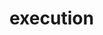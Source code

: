 # execution
  <api-doc 
    :apifiles='{"files":[{"name":"protobuf/api/execution.proto","description":"","package":"mesg.api","hasEnums":false,"hasExtensions":false,"hasMessages":true,"hasServices":true,"enums":[],"extensions":[],"messages":[{"name":"CreateExecutionRequest","longName":"CreateExecutionRequest","fullName":"mesg.api.CreateExecutionRequest","description":"CreateExecutionRequest defines request to create a single execution.","hasExtensions":false,"hasFields":true,"extensions":[],"fields":[{"name":"taskKey","description":"taskKey to filter executions.","label":"","type":"string","longType":"string","fullType":"string","ismap":false,"defaultValue":""},{"name":"inputs","description":"","label":"","type":"Struct","longType":"mesg.protobuf.Struct","fullType":"mesg.protobuf.Struct","ismap":false,"defaultValue":""},{"name":"tags","description":"tags the execution.","label":"repeated","type":"string","longType":"string","fullType":"string","ismap":false,"defaultValue":""},{"name":"parentHash","description":"","label":"","type":"bytes","longType":"bytes","fullType":"bytes","ismap":false,"defaultValue":""},{"name":"eventHash","description":"","label":"","type":"bytes","longType":"bytes","fullType":"bytes","ismap":false,"defaultValue":""},{"name":"processHash","description":"","label":"","type":"bytes","longType":"bytes","fullType":"bytes","ismap":false,"defaultValue":""},{"name":"stepID","description":"","label":"","type":"string","longType":"string","fullType":"string","ismap":false,"defaultValue":""},{"name":"executorHash","description":"","label":"","type":"bytes","longType":"bytes","fullType":"bytes","ismap":false,"defaultValue":""}]},{"name":"CreateExecutionResponse","longName":"CreateExecutionResponse","fullName":"mesg.api.CreateExecutionResponse","description":"CreateExecutionResponse defines response for execution creation.","hasExtensions":false,"hasFields":true,"extensions":[],"fields":[{"name":"hash","description":"Execution&rsquo;s hash.","label":"","type":"bytes","longType":"bytes","fullType":"bytes","ismap":false,"defaultValue":""}]},{"name":"GetExecutionRequest","longName":"GetExecutionRequest","fullName":"mesg.api.GetExecutionRequest","description":"GetExecutionRequest defines request to retrieve a single execution.","hasExtensions":false,"hasFields":true,"extensions":[],"fields":[{"name":"hash","description":"Execution&rsquo;s hash to fetch.","label":"","type":"bytes","longType":"bytes","fullType":"bytes","ismap":false,"defaultValue":""}]},{"name":"ListExecutionRequest","longName":"ListExecutionRequest","fullName":"mesg.api.ListExecutionRequest","description":"The request&rsquo;s data for the `List` API.","hasExtensions":false,"hasFields":false,"extensions":[],"fields":[]},{"name":"ListExecutionResponse","longName":"ListExecutionResponse","fullName":"mesg.api.ListExecutionResponse","description":"The response&rsquo;s data for the `List` API.","hasExtensions":false,"hasFields":true,"extensions":[],"fields":[{"name":"executions","description":"List of executions that match the request&rsquo;s filters.","label":"repeated","type":"Execution","longType":"mesg.types.Execution","fullType":"mesg.types.Execution","ismap":false,"defaultValue":""}]},{"name":"StreamExecutionRequest","longName":"StreamExecutionRequest","fullName":"mesg.api.StreamExecutionRequest","description":"StreamExecutionRequest defines request to retrieve a stream of executions.","hasExtensions":false,"hasFields":true,"extensions":[],"fields":[{"name":"filter","description":"Filter used to filter a stream of executions.","label":"","type":"Filter","longType":"StreamExecutionRequest.Filter","fullType":"mesg.api.StreamExecutionRequest.Filter","ismap":false,"defaultValue":""}]},{"name":"Filter","longName":"StreamExecutionRequest.Filter","fullName":"mesg.api.StreamExecutionRequest.Filter","description":"Filter contains filtering criteria.","hasExtensions":false,"hasFields":true,"extensions":[],"fields":[{"name":"statuses","description":"Statuses to filter executions. One status needs to be present in the execution.","label":"repeated","type":"Status","longType":"mesg.types.Status","fullType":"mesg.types.Status","ismap":false,"defaultValue":""},{"name":"instanceHash","description":"Instance&rsquo;s hash to filter executions.","label":"","type":"bytes","longType":"bytes","fullType":"bytes","ismap":false,"defaultValue":""},{"name":"taskKey","description":"taskKey to filter executions.","label":"","type":"string","longType":"string","fullType":"string","ismap":false,"defaultValue":""},{"name":"tags","description":"tags to filter executions. All tags needs to be present in the execution.","label":"repeated","type":"string","longType":"string","fullType":"string","ismap":false,"defaultValue":""},{"name":"executorHash","description":"Executor&rsquo;s hash to filter executions.","label":"","type":"bytes","longType":"bytes","fullType":"bytes","ismap":false,"defaultValue":""}]},{"name":"UpdateExecutionRequest","longName":"UpdateExecutionRequest","fullName":"mesg.api.UpdateExecutionRequest","description":"UpdateExecutionRequest defines request for execution update.","hasExtensions":false,"hasFields":true,"extensions":[],"fields":[{"name":"hash","description":"Hash represents execution.","label":"","type":"bytes","longType":"bytes","fullType":"bytes","ismap":false,"defaultValue":""},{"name":"outputs","description":"outputs is a success result.","label":"","type":"Struct","longType":"mesg.protobuf.Struct","fullType":"mesg.protobuf.Struct","ismap":false,"defaultValue":""},{"name":"error","description":"error is an error result.","label":"","type":"string","longType":"string","fullType":"string","ismap":false,"defaultValue":""}]},{"name":"UpdateExecutionResponse","longName":"UpdateExecutionResponse","fullName":"mesg.api.UpdateExecutionResponse","description":"UpdateExecutionResponse defines response for execution update.","hasExtensions":false,"hasFields":false,"extensions":[],"fields":[]}],"services":[{"name":"Execution","longName":"Execution","fullName":"mesg.api.Execution","description":"","methods":[{"name":"Create","description":"Create creates a single Execution specified in a request.","requestType":"CreateExecutionRequest","requestLongType":"CreateExecutionRequest","requestFullType":"mesg.api.CreateExecutionRequest","requestStreaming":false,"responseType":"CreateExecutionResponse","responseLongType":"CreateExecutionResponse","responseFullType":"mesg.api.CreateExecutionResponse","responseStreaming":false},{"name":"Get","description":"Get returns a single Execution specified in a request.","requestType":"GetExecutionRequest","requestLongType":"GetExecutionRequest","requestFullType":"mesg.api.GetExecutionRequest","requestStreaming":false,"responseType":"Execution","responseLongType":".mesg.types.Execution","responseFullType":"mesg.types.Execution","responseStreaming":false},{"name":"List","description":"List returns all Executions matching the criteria of the request.","requestType":"ListExecutionRequest","requestLongType":"ListExecutionRequest","requestFullType":"mesg.api.ListExecutionRequest","requestStreaming":false,"responseType":"ListExecutionResponse","responseLongType":"ListExecutionResponse","responseFullType":"mesg.api.ListExecutionResponse","responseStreaming":false},{"name":"Stream","description":"Stream returns a stream of executions that satisfy criteria\nspecified in a request.","requestType":"StreamExecutionRequest","requestLongType":"StreamExecutionRequest","requestFullType":"mesg.api.StreamExecutionRequest","requestStreaming":false,"responseType":"Execution","responseLongType":".mesg.types.Execution","responseFullType":"mesg.types.Execution","responseStreaming":true},{"name":"Update","description":"Update updates execution with outputs or an error.","requestType":"UpdateExecutionRequest","requestLongType":"UpdateExecutionRequest","requestFullType":"mesg.api.UpdateExecutionRequest","requestStreaming":false,"responseType":"UpdateExecutionResponse","responseLongType":"UpdateExecutionResponse","responseFullType":"mesg.api.UpdateExecutionResponse","responseStreaming":false}]}]}],"scalarValueTypes":[{"protoType":"double","notes":"","cppType":"double","csType":"double","goType":"float64","javaType":"double","phpType":"float","pythonType":"float","rubyType":"Float"},{"protoType":"float","notes":"","cppType":"float","csType":"float","goType":"float32","javaType":"float","phpType":"float","pythonType":"float","rubyType":"Float"},{"protoType":"int32","notes":"Uses variable-length encoding. Inefficient for encoding negative numbers – if your field is likely to have negative values, use sint32 instead.","cppType":"int32","csType":"int","goType":"int32","javaType":"int","phpType":"integer","pythonType":"int","rubyType":"Bignum or Fixnum (as required)"},{"protoType":"int64","notes":"Uses variable-length encoding. Inefficient for encoding negative numbers – if your field is likely to have negative values, use sint64 instead.","cppType":"int64","csType":"long","goType":"int64","javaType":"long","phpType":"integer/string","pythonType":"int/long","rubyType":"Bignum"},{"protoType":"uint32","notes":"Uses variable-length encoding.","cppType":"uint32","csType":"uint","goType":"uint32","javaType":"int","phpType":"integer","pythonType":"int/long","rubyType":"Bignum or Fixnum (as required)"},{"protoType":"uint64","notes":"Uses variable-length encoding.","cppType":"uint64","csType":"ulong","goType":"uint64","javaType":"long","phpType":"integer/string","pythonType":"int/long","rubyType":"Bignum or Fixnum (as required)"},{"protoType":"sint32","notes":"Uses variable-length encoding. Signed int value. These more efficiently encode negative numbers than regular int32s.","cppType":"int32","csType":"int","goType":"int32","javaType":"int","phpType":"integer","pythonType":"int","rubyType":"Bignum or Fixnum (as required)"},{"protoType":"sint64","notes":"Uses variable-length encoding. Signed int value. These more efficiently encode negative numbers than regular int64s.","cppType":"int64","csType":"long","goType":"int64","javaType":"long","phpType":"integer/string","pythonType":"int/long","rubyType":"Bignum"},{"protoType":"fixed32","notes":"Always four bytes. More efficient than uint32 if values are often greater than 2^28.","cppType":"uint32","csType":"uint","goType":"uint32","javaType":"int","phpType":"integer","pythonType":"int","rubyType":"Bignum or Fixnum (as required)"},{"protoType":"fixed64","notes":"Always eight bytes. More efficient than uint64 if values are often greater than 2^56.","cppType":"uint64","csType":"ulong","goType":"uint64","javaType":"long","phpType":"integer/string","pythonType":"int/long","rubyType":"Bignum"},{"protoType":"sfixed32","notes":"Always four bytes.","cppType":"int32","csType":"int","goType":"int32","javaType":"int","phpType":"integer","pythonType":"int","rubyType":"Bignum or Fixnum (as required)"},{"protoType":"sfixed64","notes":"Always eight bytes.","cppType":"int64","csType":"long","goType":"int64","javaType":"long","phpType":"integer/string","pythonType":"int/long","rubyType":"Bignum"},{"protoType":"bool","notes":"","cppType":"bool","csType":"bool","goType":"bool","javaType":"boolean","phpType":"boolean","pythonType":"boolean","rubyType":"TrueClass/FalseClass"},{"protoType":"string","notes":"A string must always contain UTF-8 encoded or 7-bit ASCII text.","cppType":"string","csType":"string","goType":"string","javaType":"String","phpType":"string","pythonType":"str/unicode","rubyType":"String (UTF-8)"},{"protoType":"bytes","notes":"May contain any arbitrary sequence of bytes.","cppType":"string","csType":"ByteString","goType":"[]byte","javaType":"ByteString","phpType":"string","pythonType":"str","rubyType":"String (ASCII-8BIT)"}]}'
    :typefiles='{"files":[{"name":"protobuf/types/execution.proto","description":"","package":"mesg.types","hasEnums":true,"hasExtensions":false,"hasMessages":true,"hasServices":false,"enums":[{"name":"Status","longName":"Status","fullName":"mesg.types.Status","description":"Status represents the status of a single execution.\nNote that a valid execution must have only one status\nflag at time.","values":[{"name":"Unknown","number":"0","description":"Unknown status represents any status unknown to execution."},{"name":"Created","number":"1","description":"Created is an initial status after execution creation."},{"name":"InProgress","number":"2","description":"InProgress informs that processing of execution has been started."},{"name":"Completed","number":"3","description":"Completed is a success status after execution was processed."},{"name":"Failed","number":"4","description":"Failed is an error status after execution was processed."}]}],"extensions":[],"messages":[{"name":"Execution","longName":"Execution","fullName":"mesg.types.Execution","description":"Execution represents a single execution run in engine.","hasExtensions":false,"hasFields":true,"extensions":[],"fields":[{"name":"hash","description":"Hash is a unique hash to identify execution.","label":"","type":"bytes","longType":"bytes","fullType":"bytes","ismap":false,"defaultValue":""},{"name":"parentHash","description":"parentHash is the unique hash of parent execution.\nif execution is triggered by another one,\ndependency execution considered as the parent.","label":"","type":"bytes","longType":"bytes","fullType":"bytes","ismap":false,"defaultValue":""},{"name":"eventHash","description":"eventHash is unique event hash.","label":"","type":"bytes","longType":"bytes","fullType":"bytes","ismap":false,"defaultValue":""},{"name":"status","description":"Status is the current status of execution.","label":"","type":"Status","longType":"Status","fullType":"mesg.types.Status","ismap":false,"defaultValue":""},{"name":"instanceHash","description":"instanceHash is hash of the instance that can proceed an execution","label":"","type":"bytes","longType":"bytes","fullType":"bytes","ismap":false,"defaultValue":""},{"name":"taskKey","description":"taskKey is the key of the task of this execution.","label":"","type":"string","longType":"string","fullType":"string","ismap":false,"defaultValue":""},{"name":"inputs","description":"inputs data of the execution.","label":"","type":"Struct","longType":"mesg.protobuf.Struct","fullType":"mesg.protobuf.Struct","ismap":false,"defaultValue":""},{"name":"outputs","description":"outputs are the returned data of successful execution.","label":"","type":"Struct","longType":"mesg.protobuf.Struct","fullType":"mesg.protobuf.Struct","ismap":false,"defaultValue":""},{"name":"error","description":"error message of a failed execution.","label":"","type":"string","longType":"string","fullType":"string","ismap":false,"defaultValue":""},{"name":"tags","description":"tags are optionally associated with execution by the user.","label":"repeated","type":"string","longType":"string","fullType":"string","ismap":false,"defaultValue":""},{"name":"processHash","description":"processHash is the unique hash of the process associated to this execution.","label":"","type":"bytes","longType":"bytes","fullType":"bytes","ismap":false,"defaultValue":""},{"name":"stepID","description":"step of the process.","label":"","type":"string","longType":"string","fullType":"string","ismap":false,"defaultValue":""},{"name":"executorHash","description":"runner that should execute this execution.","label":"","type":"bytes","longType":"bytes","fullType":"bytes","ismap":false,"defaultValue":""}]}],"services":[]}],"scalarValueTypes":[{"protoType":"double","notes":"","cppType":"double","csType":"double","goType":"float64","javaType":"double","phpType":"float","pythonType":"float","rubyType":"Float"},{"protoType":"float","notes":"","cppType":"float","csType":"float","goType":"float32","javaType":"float","phpType":"float","pythonType":"float","rubyType":"Float"},{"protoType":"int32","notes":"Uses variable-length encoding. Inefficient for encoding negative numbers – if your field is likely to have negative values, use sint32 instead.","cppType":"int32","csType":"int","goType":"int32","javaType":"int","phpType":"integer","pythonType":"int","rubyType":"Bignum or Fixnum (as required)"},{"protoType":"int64","notes":"Uses variable-length encoding. Inefficient for encoding negative numbers – if your field is likely to have negative values, use sint64 instead.","cppType":"int64","csType":"long","goType":"int64","javaType":"long","phpType":"integer/string","pythonType":"int/long","rubyType":"Bignum"},{"protoType":"uint32","notes":"Uses variable-length encoding.","cppType":"uint32","csType":"uint","goType":"uint32","javaType":"int","phpType":"integer","pythonType":"int/long","rubyType":"Bignum or Fixnum (as required)"},{"protoType":"uint64","notes":"Uses variable-length encoding.","cppType":"uint64","csType":"ulong","goType":"uint64","javaType":"long","phpType":"integer/string","pythonType":"int/long","rubyType":"Bignum or Fixnum (as required)"},{"protoType":"sint32","notes":"Uses variable-length encoding. Signed int value. These more efficiently encode negative numbers than regular int32s.","cppType":"int32","csType":"int","goType":"int32","javaType":"int","phpType":"integer","pythonType":"int","rubyType":"Bignum or Fixnum (as required)"},{"protoType":"sint64","notes":"Uses variable-length encoding. Signed int value. These more efficiently encode negative numbers than regular int64s.","cppType":"int64","csType":"long","goType":"int64","javaType":"long","phpType":"integer/string","pythonType":"int/long","rubyType":"Bignum"},{"protoType":"fixed32","notes":"Always four bytes. More efficient than uint32 if values are often greater than 2^28.","cppType":"uint32","csType":"uint","goType":"uint32","javaType":"int","phpType":"integer","pythonType":"int","rubyType":"Bignum or Fixnum (as required)"},{"protoType":"fixed64","notes":"Always eight bytes. More efficient than uint64 if values are often greater than 2^56.","cppType":"uint64","csType":"ulong","goType":"uint64","javaType":"long","phpType":"integer/string","pythonType":"int/long","rubyType":"Bignum"},{"protoType":"sfixed32","notes":"Always four bytes.","cppType":"int32","csType":"int","goType":"int32","javaType":"int","phpType":"integer","pythonType":"int","rubyType":"Bignum or Fixnum (as required)"},{"protoType":"sfixed64","notes":"Always eight bytes.","cppType":"int64","csType":"long","goType":"int64","javaType":"long","phpType":"integer/string","pythonType":"int/long","rubyType":"Bignum"},{"protoType":"bool","notes":"","cppType":"bool","csType":"bool","goType":"bool","javaType":"boolean","phpType":"boolean","pythonType":"boolean","rubyType":"TrueClass/FalseClass"},{"protoType":"string","notes":"A string must always contain UTF-8 encoded or 7-bit ASCII text.","cppType":"string","csType":"string","goType":"string","javaType":"String","phpType":"string","pythonType":"str/unicode","rubyType":"String (UTF-8)"},{"protoType":"bytes","notes":"May contain any arbitrary sequence of bytes.","cppType":"string","csType":"ByteString","goType":"[]byte","javaType":"ByteString","phpType":"string","pythonType":"str","rubyType":"String (ASCII-8BIT)"}]}'
  />
